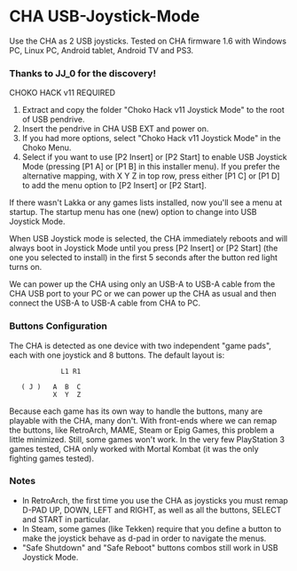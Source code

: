# CHA USB-Joystick-Mode
Use the CHA as 2 USB joysticks.
Tested on CHA firmware 1.6 with Windows PC, Linux PC, Android tablet, Android TV and PS3.


### Thanks to JJ_0 for the discovery!
CHOKO HACK v11 REQUIRED

1. Extract and copy the folder "Choko Hack v11 Joystick Mode" to the root of USB pendrive.
2. Insert the pendrive in CHA USB EXT and power on.
3. If you had more options, select "Choko Hack v11 Joystick Mode" in the Choko Menu.
4. Select if you want to use [P2 Insert] or [P2 Start] to enable USB Joystick Mode (pressing [P1 A] or [P1 B] in this installer menu).
   If you prefer the alternative mapping, with X Y Z in top row, press either [P1 C] or [P1 D] to add the menu option to [P2 Insert] or [P2 Start].

If there wasn't Lakka or any games lists installed, now you'll see a menu at startup.
The startup menu has one (new) option to change into USB Joystick Mode.

When USB Joystick mode is selected, the CHA immediately reboots and will always boot in Joystick Mode until you press [P2 Insert] or [P2 Start] (the one you selected to install) in the first 5 seconds after the button red light turns on.

We can power up the CHA using only an USB-A to USB-A cable from the CHA USB port to your PC or we can power up the CHA as usual and then connect the USB-A to USB-A cable from CHA to PC.


### Buttons Configuration
The CHA is detected as one device with two independent "game pads", each with one joystick and 8 buttons.
The default layout is:
```
             L1 R1

   ( J )   A  B  C
           X  Y  Z
```

Because each game has its own way to handle the buttons, many are playable with the CHA, many don't.
With front-ends where we can remap the buttons, like RetroArch, MAME, Steam or Epig Games, this problem a little minimized. Still, some games won't work.
In the very few PlayStation 3 games tested, CHA only worked with Mortal Kombat (it was the only fighting games tested).

### Notes
- In RetroArch, the first time you use the CHA as joysticks you must remap D-PAD UP, DOWN, LEFT and RIGHT, as well as all the buttons, SELECT and START in particular.
- In Steam, some games (like Tekken) require that you define a button to make the joystick behave as d-pad in order to navigate the menus.
- "Safe Shutdown" and "Safe Reboot" buttons combos still work in USB Joystick Mode.
